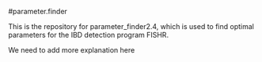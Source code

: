 #parameter.finder

This is the repository for parameter_finder2.4, which is used to find optimal parameters for the IBD detection program FISHR.

We need to add more explanation here
